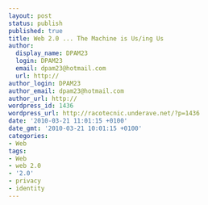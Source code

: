 ```yaml
---
layout: post
status: publish
published: true
title: Web 2.0 ... The Machine is Us/ing Us
author:
  display_name: DPAM23
  login: DPAM23
  email: dpam23@hotmail.com
  url: http://
author_login: DPAM23
author_email: dpam23@hotmail.com
author_url: http://
wordpress_id: 1436
wordpress_url: http://racotecnic.underave.net/?p=1436
date: '2010-03-21 11:01:15 +0100'
date_gmt: '2010-03-21 10:01:15 +0100'
categories:
- Web
tags:
- Web
- web 2.0
- '2.0'
- privacy
- identity
---
```


<object classid="clsid:d27cdb6e-ae6d-11cf-96b8-444553540000" width="480" height="385" codebase="http://download.macromedia.com/pub/shockwave/cabs/flash/swflash.cab#version=6,0,40,0">



<embed type="application/x-shockwave-flash" width="480" height="385" src="http://www.youtube.com/v/6gmP4nk0EOE&amp;hl=en_US&amp;fs=1&amp;" allowscriptaccess="always" allowfullscreen="true"></embed></object>
